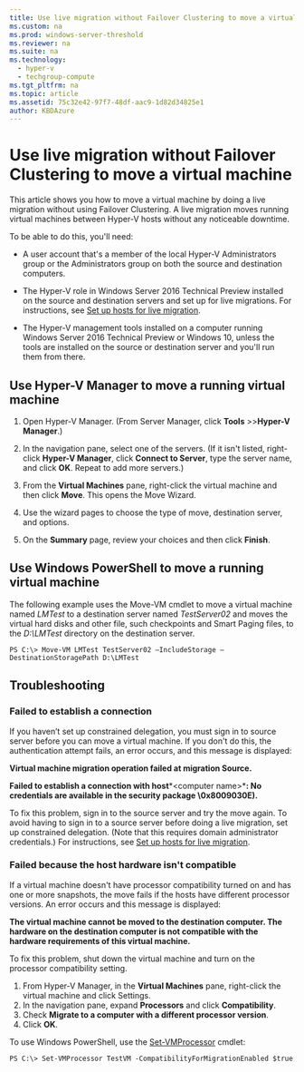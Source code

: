 ```yaml
---
title: Use live migration without Failover Clustering to move a virtual machine
ms.custom: na
ms.prod: windows-server-threshold
ms.reviewer: na
ms.suite: na
ms.technology: 
  - hyper-v
  - techgroup-compute
ms.tgt_pltfrm: na
ms.topic: article
ms.assetid: 75c32e42-97f7-48df-aac9-1d82d34825e1
author: KBDAzure
---
```

# Use live migration without Failover Clustering to move a virtual machine
This article shows you how to move a virtual machine by doing a live migration without using Failover Clustering. A live migration moves running virtual machines between Hyper\-V hosts without any noticeable downtime.   
  
To be able to do this, you'll need:   

 - A user account that's a member of the local Hyper\-V Administrators group or the Administrators group on both the source and destination computers. 
  
- The Hyper\-V role in Windows Server 2016 Technical Preview installed on the source and destination servers and set up for live migrations. For instructions, see [Set up hosts for live migration](../deploy/Set-up-hosts-for-live-migration-without-Failover-Clustering.md). 
  
- The Hyper\-V management tools installed on a computer running Windows Server 2016 Technical Preview or Windows 10, unless the tools are installed on the source or destination server and you'll run them from there.  
   
## <a name="BKMK_Step3"></a>Use Hyper-V Manager to move a running virtual machine  
  
1.  Open Hyper\-V Manager. \(From Server Manager, click **Tools** \>>**Hyper\-V Manager**.\)  
  
2.  In the navigation pane, select one of the servers. \(If it isn't listed, right-click **Hyper\-V Manager**, click **Connect to Server**, type the server name, and click **OK**. Repeat to add more servers.\)  
  
3.  From the **Virtual Machines** pane, right\-click the virtual machine and then click **Move**. This opens the Move Wizard. 
  
4.  Use the wizard pages to choose the type of move, destination server, and options.
  
7.  On the **Summary** page, review your choices and then click **Finish**.  

## Use Windows PowerShell to move a running virtual machine
  
The following example uses the Move\-VM cmdlet to move a virtual machine named *LMTest* to a destination server named *TestServer02* and moves the virtual hard disks and other file, such checkpoints and Smart Paging files, to the *D:\\LMTest* directory on the destination server.  
  
```  
PS C:\> Move-VM LMTest TestServer02 –IncludeStorage –DestinationStoragePath D:\LMTest  
```  
  
## Troubleshooting

### Failed to establish a connection 

If you haven’t set up constrained delegation, you must sign in to source server before you can move a virtual machine. If you don't do this, the authentication attempt fails, an error occurs, and this message is displayed:  
  
 **Virtual machine migration operation failed at migration Source.**  
  
**Failed to establish a connection with host***\<computer name>***: No credentials are available in the security package \0x8009030E\).**
  
 To fix this problem, sign in to the source server and try the move again. To avoid having to sign in to a source server before doing a live migration, set up constrained delegation. \(Note that this requires domain administrator credentials.\) For instructions, see [Set up hosts for live migration](../deploy/Set-up-hosts-for-live-migration-without-Failover-Clustering.md). 
 
 ### Failed because the host hardware isn't compatible
 
 If a virtual machine doesn't have processor compatibility turned on and has one or more snapshots, the move fails if the hosts have different processor versions. An error occurs and this message is displayed:
 
**The virtual machine cannot be moved to the destination computer. The hardware on the destination computer is not compatible with the hardware requirements of this virtual machine.**
 
 To fix this problem, shut down the virtual machine and turn on the processor compatibility setting.
 
1. From Hyper-V Manager, in the **Virtual Machines** pane, right-click the virtual machine and click Settings.
2. In the navigation pane, expand **Processors** and click **Compatibility**.
3. Check **Migrate to a computer with a different processor version**.
4. Click **OK**.
 
 To use Windows PowerShell, use the [Set-VMProcessor](https://technet.microsoft.com/library/hh848533.aspx) cmdlet:
 
  ```
  PS C:\> Set-VMProcessor TestVM -CompatibilityForMigrationEnabled $true
  ```
 

